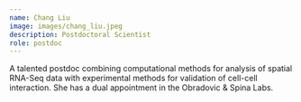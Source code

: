 ```yaml
---
name: Chang Liu
image: images/chang_liu.jpeg
description: Postdoctoral Scientist
role: postdoc
---
```

A talented postdoc combining computational methods for analysis of spatial RNA-Seq data with experimental methods for validation of cell-cell interaction. She has a dual appointment in the Obradovic & Spina Labs. 
